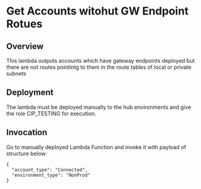 # Get Accounts witohut GW Endpoint Rotues
## Overview
This lambda outputs accounts which have gateway endpoints deployed but there are not routes pointintg to them in the route tables of local or private subnets

## Deployment 
The lambda must be deployed manually to the hub environments and give the role CIP_TESTING for execution.

## Invocation

Go to manually deployed Lambda Function and invoke it with payload of structure below:
```
{
  "account_type": "Connected",
  "environment_type": "NonProd"
}
```